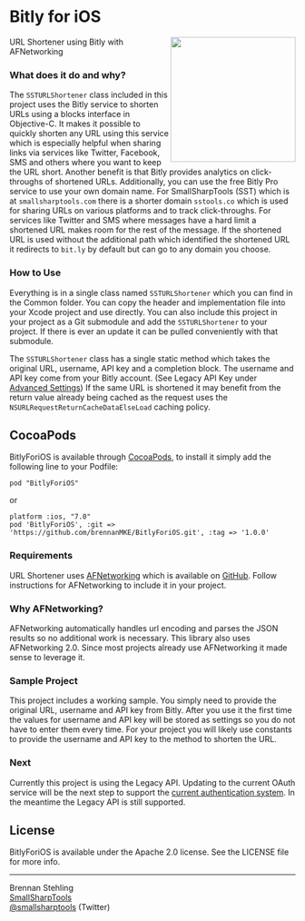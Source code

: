 Bitly for iOS
=============

<img src="https://raw.github.com/brennanMKE/BitlyForiOS/master/URLShortener.png" width="220" align="right" />

URL Shortener using Bitly with AFNetworking

### What does it do and why?

The `SSTURLShortener` class included in this project uses the Bitly service to shorten URLs using a blocks interface in Objective-C. It makes it possible to quickly shorten any URL using this service which is especially helpful when sharing links via services like Twitter, Facebook, SMS and others where you want to keep the URL short. Another benefit is that Bitly provides analytics on click-throughs of shortened URLs. Additionally, you can use the free Bitly Pro service to use your own domain name. For SmallSharpTools (SST) which is at `smallsharptools.com` there is a shorter domain `sstools.co` which is used for sharing URLs on various platforms and to track click-throughs. For services like Twitter and SMS where messages have a hard limit a shortened URL makes room for the rest of the message. If the shortened URL is used without the additional path which identified the shortened URL it redirects to `bit.ly` by default but can go to any domain you choose.

### How to Use

Everything is in a single class named `SSTURLShortener` which you can find in the Common folder. You can copy the header and implementation file into your Xcode project and use directly. You can also include this project in your project as a Git submodule and add the `SSTURLShortener` to your project. If there is ever an update it can be pulled conveniently with that submodule.

The `SSTURLShortener` class has a single static method which takes the original URL, username, API key and a completion block. The username and API key come from your Bitly account. (See Legacy API Key under [Advanced Settings](https://bitly.com/a/settings/advanced)) If the same URL is shortened it may benefit from the return value already being cached as the request uses the `NSURLRequestReturnCacheDataElseLoad` caching policy.

## CocoaPods

BitlyForiOS is available through [CocoaPods](http://cocoapods.org), to install
it simply add the following line to your Podfile:

    pod "BitlyForiOS"

or

    platform :ios, "7.0"
    pod 'BitlyForiOS', :git => 'https://github.com/brennanMKE/BitlyForiOS.git', :tag => '1.0.0'

### Requirements

URL Shortener uses [AFNetworking](http://afnetworking.com/) which is available on [GitHub](https://github.com/AFNetworking/AFNetworking). Follow instructions for AFNetworking to include it in your project.

### Why AFNetworking?

AFNetworking automatically handles url encoding and parses the JSON results so no additional work is necessary. This library also
uses AFNetworking 2.0. Since most projects already use AFNetworking it made sense to leverage it.

### Sample Project

This project includes a working sample. You simply need to provide the original URL, username and API key from Bitly. After you use it the first time the values for username and API key will be stored as settings so you do not have to enter them every time. For your project you will likely use constants to provide the username and API key to the method to shorten the URL.

### Next

Currently this project is using the Legacy API. Updating to the current OAuth service will be the next step to support the [current authentication system](http://dev.bitly.com/authentication.html). In the meantime the Legacy API is still supported.

## License

BitlyForiOS is available under the Apache 2.0 license. See the LICENSE file for more info.

-----

Brennan Stehling  
[SmallSharpTools](http://www.smallsharptools.com/)  
[@smallsharptools](https://twitter.com/smallsharptools) (Twitter)  
